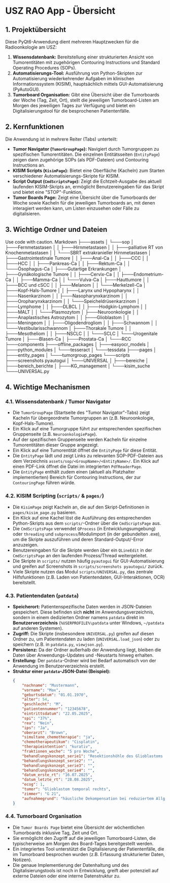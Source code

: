 # USZ RAO App - Übersicht

## 1. Projektübersicht

Diese PyQt6-Anwendung dient mehreren Hauptzwecken für die Radioonkologie am USZ:

1.  **Wissensdatenbank:** Bereitstellung einer strukturierten Ansicht von Tumorentitäten mit zugehörigen Contouring Instructions und Standard Operating Procedures (SOPs).
2.  **Automatisierungs-Tool:** Ausführung von Python-Skripten zur Automatisierung wiederkehrender Aufgaben im klinischen Informationssystem (KISIM), hauptsächlich mittels GUI-Automatisierung (PyAutoGUI).
3.  **Tumorboard Organisation:** Gibt eine Übersicht über die Tumorboards der Woche (Tag, Zeit, Ort), stellt die jeweiligen Tumorboard-Listen am Morgen des jeweiligen Tages zur Verfügung und bietet ein Digitalisierungstool für die besprochenen Patientenfälle.

## 2. Kernfunktionen

Die Anwendung ist in mehrere Reiter (Tabs) unterteilt:

*   **Tumor Navigator (`TumorGroupPage`):** Navigiert durch Tumorgruppen zu spezifischen Tumorentitäten. Die einzelnen Entitätsseiten (`EntityPage`) zeigen dann zugehörige SOPs (als PDF-Dateien) und Contouring Instructions an.
*   **KISIM Scripts (`KisimPage`):** Bietet eine Oberfläche (Kacheln) zum Starten verschiedener Automatisierungs-Skripte für KISIM.
*   **Script Output (`CmdScriptsPage`):** Zeigt die Echtzeit-Ausgabe des aktuell laufenden KISIM-Skripts an, ermöglicht Benutzereingaben für das Skript und bietet eine "STOP"-Funktion.
*   **Tumor Boards Page:** Zeigt eine Übersicht über die Tumorboards der Woche sowie Kacheln für die jeweiligen Tumorboards an, mit denen interagiert werden kann, um Listen einzusehen oder Fälle zu digitalisieren.

## 3. Wichtige Ordner und Dateien
Use code with caution.
Markdown
├───assets
│ └───sop
│ ├───Fernmetastasen
│ │ ├───Hirnmetastasen
│ │ ├───palliative RT von Knochenmetastasen
│ │ └───SBRT extrakranieller Hirnmetastasen
│ ├───Gastrointestinale Tumore
│ │ ├───Anal-Ca
│ │ ├───CCC
│ │ ├───HCC
│ │ ├───Pankreas-Ca
│ │ ├───Rektum-Ca
│ │ └───Ösophagus-Ca
│ ├───Gutartige Erkrankungen
│ ├───Gynäkologische Tumore
│ │ ├───Cervix-Ca
│ │ ├───Endometrium-Ca
│ │ ├───Mamma-Ca
│ │ └───Vulva-Ca
│ ├───Hauttumore
│ │ ├───BCC und cSCC
│ │ ├───Melanom
│ │ └───Merkelzell-Ca
│ ├───Kopf-Hals-Tumore
│ │ ├───Larynx und Hypopharynx
│ │ ├───Nasenkarzinom
│ │ ├───Nasopharynxkarzinom
│ │ ├───Oropharynxkarzinom
│ │ └───Speicheldrüsenkarzinom
│ ├───Lymphome
│ │ ├───DLBCL
│ │ ├───Hodgkin-Lymphom
│ │ ├───MALT
│ │ └───Plasmozytom
│ ├───Neuroonkologie
│ │ ├───Anaplastisches Astrozytom
│ │ ├───Glioblastom
│ │ ├───Meningeom
│ │ ├───Oligodendrogliom
│ │ ├───Schwannom
│ │ └───Vestibularisschwannom
│ ├───Thorakale Tumore
│ │ ├───Mesotheliom
│ │ ├───NSCLC
│ │ └───SCLC
│ └───Urogenitale Tumore
│ ├───Blasen-Ca
│ ├───Prostata-Ca
│ └───RCC
├───components
├───offline_packages
│ ├───easyocr_models
│ ├───python_modules
│ └───tesseract
│ └───tessdata
├───pages
│ ├───entity_pages
│ └───tumorgroup_pages
└───scripts
├───screenshots pyautogui
│ └───UNIVERSAL
│ ├───bereiche
│ ├───bereich_berichte
│ ├───KG_management
│ └───kisim_suche
└───UNIVERSAL.py

## 4. Wichtige Mechanismen

### 4.1. Wissensdatenbank / Tumor Navigator

*   Die `TumorGroupPage` (Startseite des "Tumor Navigator"-Tabs) zeigt Kacheln für übergeordnete Tumorgruppen an (z.B. Neuroonkologie, Kopf-Hals-Tumore).
*   Ein Klick auf eine Tumorgruppe führt zur entsprechenden spezifischen Gruppenseite (z.B. `NeuroonkologiePage`).
*   Auf der spezifischen Gruppenseite werden Kacheln für einzelne Tumorentitäten dieser Gruppe angezeigt.
*   Ein Klick auf eine Tumorentität öffnet die `EntityPage` für diese Entität.
*   Die `EntityPage` lädt und zeigt Links zu relevanten SOP-PDF-Dateien aus dem Verzeichnis `assets/sop/<GroupName>/<EntityName>/`. Ein Klick auf einen PDF-Link öffnet die Datei im integrierten `PdfReaderPage`.
*   Die `EntityPage` enthält zudem einen (aktuell als Platzhalter implementierten) Bereich für Contouring Instructions, der zur `ContouringPage` führen würde.

### 4.2. KISIM Scripting (`scripts/` & `pages/`)

*   Die `KisimPage` zeigt Kacheln an, die auf den Skript-Definitionen in `pages/kisim_page.py` basieren.
*   Ein Klick auf eine Kachel löst die Ausführung des entsprechenden Python-Skripts aus dem `scripts/`-Ordner über die `CmdScriptsPage` aus.
*   Die `CmdScriptsPage` verwendet `QProcess` (in Entwicklungsumgebung) oder `threading` und `subprocess`/Modulimport (in der gebundelten .exe), um die Skripte auszuführen und deren Standard-Output/-Error anzuzeigen.
*   Benutzereingaben für die Skripte werden über ein `QLineEdit` in der `CmdScriptsPage` an den laufenden Prozess/Thread weitergeleitet.
*   Die Skripte in `scripts/` nutzen häufig `pyautogui` für GUI-Automatisierung und greifen auf Screenshots in `scripts/screenshots pyautogui/` zurück.
*   Viele Skripte nutzen das Modul `scripts/UNIVERSAL.py`, das zentrale Hilfsfunktionen (z.B. Laden von Patientendaten, GUI-Interaktionen, OCR) bereitstellt.

### 4.3. Patientendaten (`patdata`)

*   **Speicherort:** Patientenspezifische Daten werden in JSON-Dateien gespeichert. Diese befinden sich **nicht** im Anwendungsverzeichnis, sondern in einem dedizierten Ordner namens `patdata` direkt im **Benutzerverzeichnis** (`%USERPROFILE%\patdata` unter Windows, `~/patdata` auf anderen Systemen).
*   **Zugriff:** Die Skripte (insbesondere `UNIVERSAL.py`) greifen auf diesen Ordner zu, um Patientendaten zu laden (`UNIVERSAL.load_json`) oder zu speichern (z.B. in `patdata.py`, `viewjson.py`).
*   **Persistenz:** Da der Ordner außerhalb der Anwendung liegt, bleiben die Daten über Anwendungs-Updates und -Neustarts hinweg erhalten.
*   **Erstellung:** Der `patdata`-Ordner wird bei Bedarf automatisch von der Anwendung im Benutzerverzeichnis erstellt.
*   **Struktur einer `patdata`-JSON-Datei (Beispiel):**
    ```json
    {
        "nachname": "Mustermann",
        "vorname": "Max",
        "geburtsdatum": "01.01.1970",
        "alter": 54,
        "geschlecht": "M",
        "patientennummer": "12345678",
        "eintrittsdatum": "22.05.2025",
        "spi": "37%",
        "rea": "Nein",
        "ips": "Ja",
        "oberarzt": "Brown",
        "simultane_chemotherapie": "ja",
        "chemotherapeutikum": "Cisplatin",
        "therapieintention": "kurativ",
        "fraktionen_woche": "5 pro Woche",
        "behandlungskonzept_serie1": "Resektionshöhle des Glioblastoms mit 30 x 2 Gy = 60 Gy",
        "behandlungskonzept_serie2": "",
        "behandlungskonzept_serie3": "",
        "behandlungskonzept_serie4": "",
        "datum_erste_rt": "16.07.2025",
        "datum_letzte_rt": "28.08.2025",
        "ecog": 1,
        "tumor": "Glioblastom temporal rechts",
        "zimmer": "G 21",
        "aufnahmegrund": "häusliche Dekompensation bei reduziertem Allgemeinzustand und Schmerzexazerbation"
    }
    ```

### 4.4. Tumorboard Organisation

*   Die `Tumor Boards Page` bietet eine Übersicht der wöchentlichen Tumorboards inklusive Tag, Zeit und Ort.
*   Sie ermöglicht den Zugriff auf die jeweiligen Tumorboard-Listen, die typischerweise am Morgen des Board-Tages bereitgestellt werden.
*   Ein integriertes Tool unterstützt die Digitalisierung der Patientenfälle, die im Tumorboard besprochen wurden (z.B. Erfassung strukturierter Daten, Notizen).
*   Die genaue Implementierung der Datenhaltung und des Digitalisierungstools ist noch in Entwicklung, greift aber potenziell auf externe Dateien oder eine interne Datenstruktur zu.